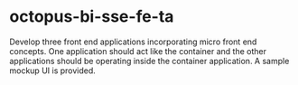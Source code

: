 # octopus-bi-sse-fe-ta
Develop three front end applications incorporating micro front end concepts.  One application should act like the container and the other applications  should be operating inside the container application. A sample mockup UI is  provided.
